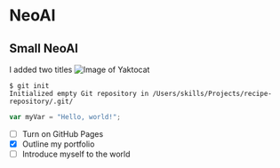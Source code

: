 # NeoAI
## Small NeoAI
I added two titles
![Image of Yaktocat](https://octodex.github.com/images/yaktocat.png)

```
$ git init
Initialized empty Git repository in /Users/skills/Projects/recipe-repository/.git/
```

``` javascript
var myVar = "Hello, world!";
```
- [ ] Turn on GitHub Pages
- [x] Outline my portfolio
- [ ] Introduce myself to the world
